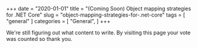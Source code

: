 +++
date = "2020-01-01"
title = "(Coming Soon) Object mapping strategies for .NET Core"
slug = "object-mapping-strategies-for-.net-core"
tags = [
    "general"
]
categories = [
    "General",
]
+++

We're still figuring out what content to write. By visiting this page your vote was counted so thank you.